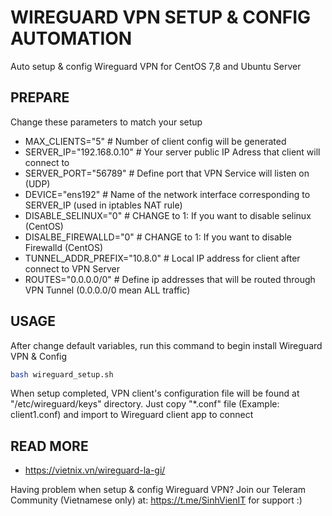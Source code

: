 # WIREGUARD VPN SETUP & CONFIG AUTOMATION

Auto setup & config Wireguard VPN for CentOS 7,8 and Ubuntu Server

## PREPARE
Change these parameters to match your setup

- MAX_CLIENTS="5" # Number of client config will be generated
- SERVER_IP="192.168.0.10" # Your server public IP Adress that client will connect to
- SERVER_PORT="56789" # Define port that VPN Service will listen on (UDP)
- DEVICE="ens192" # Name of the network interface corresponding to SERVER_IP (used in iptables NAT rule)
- DISABLE_SELINUX="0" # CHANGE to 1: If you want to disable selinux (CentOS)
- DISALBE_FIREWALLD="0" # CHANGE to 1: If you want to disable Firewalld (CentOS)
- TUNNEL_ADDR_PREFIX="10.8.0" # Local IP address for client after connect to VPN Server
- ROUTES="0.0.0.0/0" # Define ip addresses that will be routed through VPN Tunnel (0.0.0.0/0 mean ALL traffic)

## USAGE
After change default variables, run this command to begin install Wireguard VPN & Config

```bash
bash wireguard_setup.sh
```

When setup completed, VPN client's configuration file will be found at "/etc/wireguard/keys" directory. Just copy "*.conf" file (Example: client1.conf) and import to Wireguard client app to connect

## READ MORE
- https://vietnix.vn/wireguard-la-gi/

Having problem when setup & config Wireguard VPN? Join our Teleram Community (Vietnamese only) at: https://t.me/SinhVienIT for support :)
